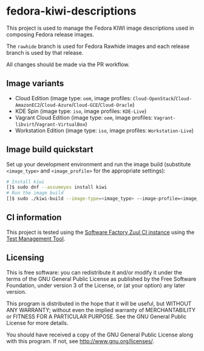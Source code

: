 # fedora-kiwi-descriptions

This project is used to manage the Fedora KIWI image descriptions used in composing Fedora release images.

The `rawhide` branch is used for Fedora Rawhide images and each release branch is used by that release.

All changes should be made via the PR workflow.

## Image variants

* Cloud Edition (image type: `oem`, image profiles: `Cloud-OpenStack`/`Cloud-AmazonEC2`/`Cloud-Azure`/`Cloud-GCE`/`Cloud-Oracle`)
* KDE Spin (image type: `iso`, image profiles: `KDE-Live`)
* Vagrant Cloud Edition (image type: `oem`, image profiles: `Vagrant-libvirt`/`Vagrant-VirtualBox`)
* Workstation Edition (image type: `iso`, image profiles: `Workstation-Live`)

## Image build quickstart

Set up your development environment and run the image build (substitute `<image_type>` and `<image_profile>` for the appropriate settings):

```bash
# Install kiwi
[]$ sudo dnf --assumeyes install kiwi
# Run the image build
[]$ sudo ./kiwi-build --image-type=<image_type> --image-profile=<image_profile> --output-dir ./outdir
```

## CI information

This project is tested using the [Software Factory Zuul CI instance](https://fedora.softwarefactory-project.io/zuul/project/pagure.io/fedora-kiwi-descriptions)
using the [Test Management Tool](https://tmt.readthedocs.io/).

## Licensing

This is free software: you can redistribute it and/or modify
it under the terms of the GNU General Public License as published by
the Free Software Foundation, under version 3 of the License, or
(at your option) any later version.

This program is distributed in the hope that it will be useful,
but WITHOUT ANY WARRANTY; without even the implied warranty of
MERCHANTABILITY or FITNESS FOR A PARTICULAR PURPOSE. See the
GNU General Public License for more details.

You should have received a copy of the GNU General Public License
along with this program. If not, see <http://www.gnu.org/licenses/>.
